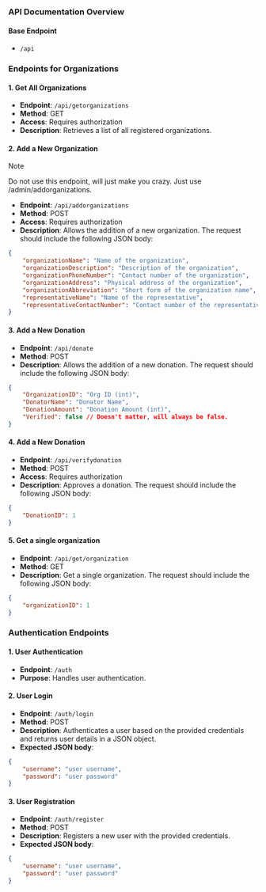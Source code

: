 ### API Documentation Overview

#### Base Endpoint
- `/api`

### Endpoints for Organizations

#### 1. **Get All Organizations**
- **Endpoint**: `/api/getorganizations`
- **Method**: GET
- **Access**: Requires authorization
- **Description**: Retrieves a list of all registered organizations.

#### 2. **Add a New Organization**
> [!NOTE]  
> Do not use this endpoint, will just make you crazy. Just use /admin/addorganizations.
- **Endpoint**: `/api/addorganizations`
- **Method**: POST
- **Access**: Requires authorization
- **Description**: Allows the addition of a new organization. The request should include the following JSON body:

```json
{
    "organizationName": "Name of the organization",
    "organizationDescription": "Description of the organization",
    "organizationPhoneNumber": "Contact number of the organization",
    "organizationAddress": "Physical address of the organization",
    "organizationAbbreviation": "Short form of the organization name",
    "representativeName": "Name of the representative",
    "representativeContactNumber": "Contact number of the representative"
}
```

#### 3. **Add a New Donation**
- **Endpoint**: `/api/donate`
- **Method**: POST
- **Description**: Allows the addition of a new donation. The request should include the following JSON body:

```json
{
    "OrganizationID": "Org ID (int)",
    "DonatorName": "Donator Name",
    "DonationAmount": "Donation Amount (int)",
    "Verified": false // Doesn't matter, will always be false.
}
```

#### 4. **Add a New Donation**
- **Endpoint**: `/api/verifydonation`
- **Method**: POST
- **Access**: Requires authorization
- **Description**: Approves a donation. The request should include the following JSON body:

```json
{
    "DonationID": 1
}
```

#### 5. **Get a single organization**
- **Endpoint**: `/api/get/organization`
- **Method**: GET
- **Description**: Get a single organization. The request should include the following JSON body:
```json
{
    "organizationID": 1
}
```



### Authentication Endpoints

#### 1. **User Authentication**
- **Endpoint**: `/auth`
- **Purpose**: Handles user authentication.

#### 2. **User Login**
- **Endpoint**: `/auth/login`
- **Method**: POST
- **Description**: Authenticates a user based on the provided credentials and returns user details in a JSON object.
- **Expected JSON body**:
```json
{
    "username": "user username",
    "password": "user password"
}
```

#### 3. **User Registration**
- **Endpoint**: `/auth/register`
- **Method**: POST
- **Description**: Registers a new user with the provided credentials.
- **Expected JSON body**:
```json
{
    "username": "user username",
    "password": "user password"
}
```

